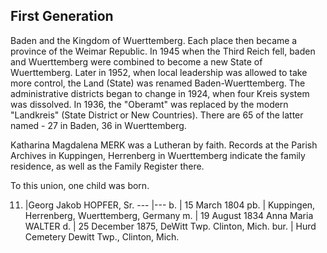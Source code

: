 ## First Generation

Baden and the Kingdom of Wuerttemberg.  Each place then became a province of the Weimar Republic.  In 1945 when the Third Reich fell, baden and Wuerttemberg were combined to become a new State of Wuerttemberg. Later in 1952, when local leadership was allowed to take more control, the Land (State) was renamed Baden-Wuerttemberg.  The administrative districts began to change in 1924, when four Kreis system was dissolved.  In 1936, the "Oberamt" was replaced by the modern "Landkreis" (State District or New Countries). There are 65 of the latter named - 27 in Baden, 36 in Wuerttemberg.

Katharina Magdalena MERK was a Lutheran by faith.  Records at the Parish Archives in Kuppingen, Herrenberg in Wuerttemberg indicate the family residence, as well as the Family Register there.

To this union, one child was born.

11. |Georg Jakob HOPFER, Sr. 
--- |---
b. | 15 March 1804
pb. | Kuppingen, Herrenberg, Wuerttemberg, Germany
m. | 19 August 1834 Anna Maria WALTER
d. | 25 December 1875, DeWitt Twp. Clinton, Mich.
bur. | Hurd Cemetery  Dewitt Twp., Clinton, Mich.
